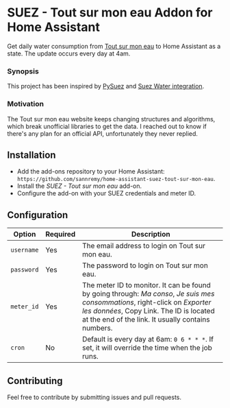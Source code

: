 # SUEZ - Tout sur mon eau Addon for Home Assistant

Get daily water consumption from [Tout sur mon eau](https://www.toutsurmoneau.fr/) to Home Assistant as a state. The update occurs every day at 4am.

### Synopsis

This project has been inspired by [PySuez](https://github.com/ooii/pySuez) and [Suez Water integration](https://www.home-assistant.io/integrations/suez_water/).

### Motivation

The Tout sur mon eau website keeps changing structures and algorithms, which break unofficial libraries to get the data. I reached out to know if there's any plan for an official API, unfortunately they never replied.

## Installation

 - Add the add-ons repository to your Home Assistant: `https://github.com/sannremy/home-assistant-suez-tout-sur-mon-eau`.
 - Install the *SUEZ - Tout sur mon eau* add-on.
 - Configure the add-on with your SUEZ credentials and meter ID.

## Configuration

|Option|Required|Description|
|---------|--------|-----------|
|`username`|Yes|The email address to login on Tout sur mon eau.|
|`password`|Yes|The password to login on Tout sur mon eau.|
|`meter_id`|Yes|The meter ID to monitor. It can be found by going through: *Ma conso*, *Je suis mes consommations*, right-click on *Exporter les données*, Copy Link. The ID is located at the end of the link. It usually contains numbers.|
|`cron`|No|Default is every day at 6am: `0 6 * * *`. If set, it will override the time when the job runs.|

## Contributing

Feel free to contribute by submitting issues and pull requests.

